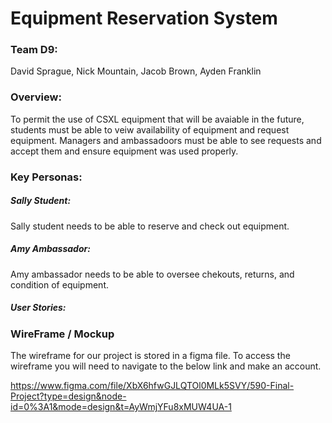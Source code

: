 # Equipment Reservation System

### Team D9:

David Sprague, Nick Mountain, Jacob Brown, Ayden Franklin

### Overview:

To permit the use of CSXL equipment that will be avaiable in the future, students must be able to veiw availability of equipment and request equipment. Managers and ambassadoors must be able to see requests and accept them and ensure equipment was used properly.

### Key Personas:

##### Sally Student:

Sally student needs to be able to reserve and check out equipment.

##### Amy Ambassador:

Amy ambassador needs to be able to oversee chekouts, returns, and condition of equipment.

##### User Stories:


### WireFrame / Mockup

The wireframe for our project is stored in a figma file. To access the wireframe you will need to navigate to the below link and make an account.

https://www.figma.com/file/XbX6hfwGJLQTOl0MLk5SVY/590-Final-Project?type=design&node-id=0%3A1&mode=design&t=AyWmjYFu8xMUW4UA-1
